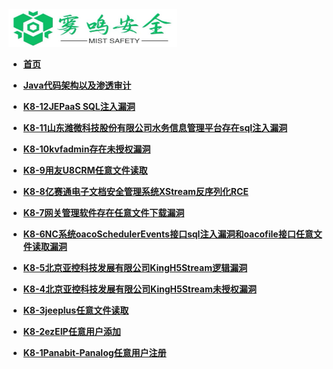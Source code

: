 <!-- Docsify/_sidebar.md -->

<img src="4i26.svg" alt="这是图片描述" width="270" height="60">

* [<i class="fa fa-home" aria-hidden="true"></i> **首页**](/README) 
* [**Java代码架构以及渗透审计**](/dmxj)

* [**K8-12JEPaaS SQL注入漏洞**](/vub/K8-12JEPaaS-SQL注入漏洞)
* [**K8-11山东潍微科技股份有限公司水务信息管理平台存在sql注入漏洞**](/vub/K8-11山东潍微科技股份有限公司水务信息管理平台存在sql注入漏洞)
* [**K8-10kvfadmin存在未授权漏洞**](/vub/K8-10kvfadmin存在未授权漏洞)
* [**K8-9用友U8CRM任意文件读取**](/vub/用友U8CRM任意文件读取)
* [**K8-8亿赛通电子文档安全管理系统XStream反序列化RCE**](/vub/亿赛通电子文档安全管理系统XStream反序列化RCE)
* [**K8-7网关管理软件存在任意文件下载漏洞**](/vub/网关管理软件存在任意文件下载漏洞)
* [**K8-6NC系统oacoSchedulerEvents接口sql注入漏洞和oacofile接口任意文件读取漏洞**](/vub/NC系统oacoSchedulerEvents接口sql注入漏洞和oacofile接口任意文件读取漏洞)
* [**K8-5北京亚控科技发展有限公司KingH5Stream逻辑漏洞**](/vub/北京亚控科技发展有限公司KingH5Stream逻辑漏洞)
* [**K8-4北京亚控科技发展有限公司KingH5Stream未授权漏洞**](/vub/北京亚控科技发展有限公司KingH5Stream未授权漏洞)
* [**K8-3jeeplus任意文件读取**](/vub/jeeplus任意文件读取)
* [**K8-2ezEIP任意用户添加**](/vub/ezEIP任意用户添加)
* [**K8-1Panabit-Panalog任意用户注册**](/vub/Panabit-Panalog任意用户注册)

